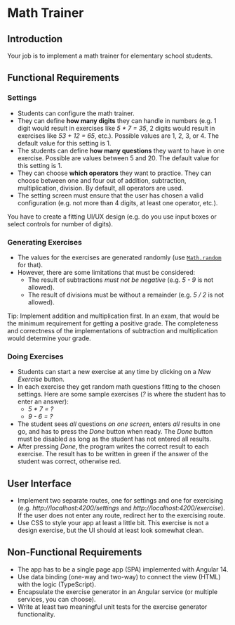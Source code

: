 # Math Trainer

## Introduction

Your job is to implement a math trainer for elementary school students.

## Functional Requirements

### Settings

* Students can configure the math trainer.
* They can define **how many digits** they can handle in numbers (e.g. 1 digit would result in exercises like *5 \* 7 = 35*, 2 digits would result in exercises like *53 + 12 = 65*, etc.). Possible values are 1, 2, 3, or 4. The default value for this setting is 1.
* The students can define **how many questions** they want to have in one exercise. Possible are values between 5 and 20. The default value for this setting is 1.
* They can choose **which operators** they want to practice. They can choose between one and four out of addition, subtraction, multiplication, division. By default, all operators are used.
* The setting screen must ensure that the user has chosen a valid configuration (e.g. not more than 4 digits, at least one operator, etc.).

You have to create a fitting UI/UX design (e.g. do you use input boxes or select controls for number of digits).

### Generating Exercises

* The values for the exercises are generated randomly (use [`Math.random`](https://developer.mozilla.org/en-US/docs/Web/JavaScript/Reference/Global_Objects/Math/random) for that).
* However, there are some limitations that must be considered:
  * The result of subtractions *must not be negative* (e.g. *5 - 9* is not allowed).
  * The result of divisions must be without a remainder (e.g. *5 / 2* is not allowed).

Tip: Implement addition and multiplication first. In an exam, that would be the minimum requirement for getting a positive grade. The completeness and correctness of the implementations of subtraction and multiplication would determine your grade.

### Doing Exercises

* Students can start a new exercise at any time by clicking on a *New Exercise* button.
* In each exercise they get random math questions fitting to the chosen settings. Here are some sample exercises (*?* is where the student has to enter an answer):
  * *5 \* 7 = ?*
  * *9 - 6 = ?*
* The student sees *all* questions *on one screen*, enters *all* results in one go, and has to press the *Done* button when ready. The *Done* button must be disabled as long as the student has not entered all results.
* After pressing *Done*, the program writes the correct result to each exercise. The result has to be written in green if the answer of the student was correct, otherwise red.

## User Interface

* Implement two separate routes, one for settings and one for exercising (e.g. *http://localhost:4200/settings* and *http://localhost:4200/exercise*). If the user does not enter any route, redirect her to the exercising route.
* Use CSS to style your app at least a little bit. This exercise is not a design exercise, but the UI should at least look somewhat clean.

## Non-Functional Requirements

* The app has to be a single page app (SPA) implemented with Angular 14.
* Use data binding (one-way and two-way) to connect the view (HTML) with the logic (TypeScript).
* Encapsulate the exercise generator in an Angular service (or multiple services, you can choose).
* Write at least two meaningful unit tests for the exercise generator functionality.
